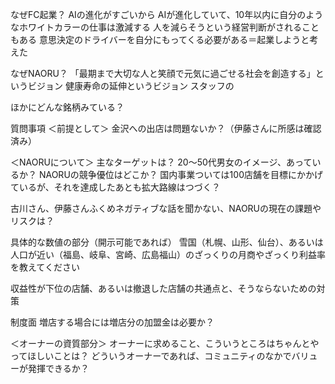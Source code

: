 
なぜFC起業？
AIの進化がすごいから
AIが進化していて、10年以内に自分のようなホワイトカラーの仕事は激減する
人を減らそうという経営判断がされることもある
意思決定のドライバーを自分にもってくる必要がある＝起業しようと考えた

なぜNAORU？
「最期まで大切な人と笑顔で元気に過ごせる社会を創造する」というビジョン
健康寿命の延伸というビジョン
スタッフの

ほかにどんな銘柄みている？


質問事項
＜前提として＞
金沢への出店は問題ないか？（伊藤さんに所感は確認済み）

＜NAORUについて＞
主なターゲットは？ 20〜50代男女のイメージ、あっているか？
NAORUの競争優位はどこか？
国内事業ついては100店舗を目標にかかげているが、それを達成したあとも拡大路線はつづく？

古川さん、伊藤さんふくめネガティブな話を聞かない、NAORUの現在の課題やリスクは？　

具体的な数値の部分（開示可能であれば）
雪国（札幌、山形、仙台）、あるいは人口が近い（福島、岐阜、宮崎、広島福山）のざっくりの月商やざっくり利益率を教えてください

収益性が下位の店舗、あるいは撤退した店舗の共通点と、そうならないための対策

制度面
増店する場合には増店分の加盟金は必要か？

＜オーナーの資質部分＞
オーナーに求めること、こういうところはちゃんとやってほしいことは？
どういうオーナーであれば、コミュニティのなかでバリューが発揮できるか？



